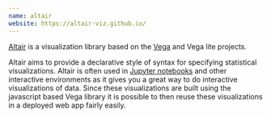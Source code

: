 ```yaml
---
name: altair
website: https://altair-viz.github.io/
---
```

[Altair](https://altair-viz.github.io/) is a visualization library based on the [Vega](https://vega.github.io/vega/) and Vega lite projects.

Altair aims to provide a declarative style of syntax for specifying statistical visualizations.
Altair is often used in [Jupyter notebooks](/tags/jupyter) and other interactive environments as it gives you a great way to do interactive visualizations of data.
Since these visualizations are built using the javascript based Vega library it is possible to then reuse these visualizations in a deployed web app fairly easily.
